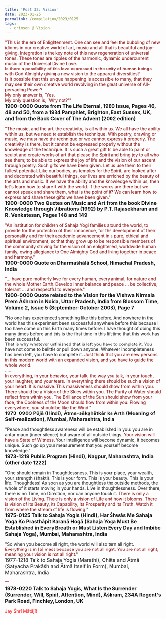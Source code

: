 ```yaml
---
title: 'Post 32: Vision'
date: 2023-01-25
permalink: /compilation/2023/0125
tags:
  - crimson @ Vision
---
```


<div class="para-divider"></div>

<p>
<font color="DarkRed">"This is the era of Enlightenment. One can see and feel the bubbling of new idioms in our creative world of art, music and all that is beautiful and joy-giving. Integration is the key note of this new regeneration of universal tones. These tones are ripples of the harmonic, dynamic undercurrent music of the Universal Divine Love.<br>
<font color="DarkRed">Is there a possibility of this love expressed in the unity of human beings with God Almighty giving a new vision to the apparent diversities?</font><br>
Is it possible that this unique happening is accessible to many, that they may see their own creative world revolving in the great universe of All-pervading Power?<br>
My only answer is, `Yes.'<br>
My only question is, `Why not?'"</font><br>
<font size="+0"><b>1900-0000 Quote from The Life Eternal, 1980 Issue, Pages 46, 48 and 50, from a 1984 Pamphlet, Brighton, East Sussex, UK, and from the Back Cover of The Advent (2002 edition)</b></font>
</p>

<div class="para-divider"></div>

<p>
<font color="DarkRed">"The music, and the art, the creativity, is all within us. We all have the ability within us, but we need to establish the technique. With poetry, drawing or music, we must have the technique or we cannot express it properly. The creativity is there, but it cannot be expressed properly without the knowledge of the technique. <font color="DarkRed">It is such a great gift to be able to paint or sculpt and create works of art that please the Spirit and bring joy to all who see them; to be able to express the joy of life and the vision of our ascent through poetry.</font> Such gifts we have been given. Let us use them to their fullest potential. Like our bodies, as temples for the Spirit, are looked after and decorated with beautiful things, our lives are enriched by the beauty of the arts and music. If we have the ability and the knowledge within us, then let's learn how to share it with the world. If the words are there but we cannot speak and share them, what is the point of it? We can learn how to express and share these gifts we have been given."</font><br>
<font size="+0"><b>1900-0000 Two Quotes on Music and Art from the book Divine Knowledge through Vibrations (1992) by P.T. Rajasekharan and R. Venkatesan, Pages 148 and 149</b></font>
</p>

<div class="para-divider"></div>

<p>
<font color="DarkRed">"An institution for children of Sahaja Yogi families around the world, to provide for the protection of their innocence, for the development of their personality and for their academic advancement in a pure, ethical and spiritual environment, so that they grow up to be responsible members of the community striving for the vision of an enlightened, worldwide human family, owing allegiance to One Almighty God and living together in peace and harmony."</font><br>
<font size="+0"><b>1900-0000 Quote on Dharmaśhālā School, Himachal Pradesh, India</b></font>
</p>

<div class="para-divider"></div>

<p>
<font color="DarkRed">"... have pure motherly love for every human, every animal, for nature and the whole Mother Earth. Develop inner balance and peace ... be collective, tolerant ... and respectful to everyone."</font><br>
<font size="+0"><b>1900-0000 Quote related to the Vision for the Vishwa Nirmala Prem Āśhram in Noida, Uttar Pradesh, India from Blossom Time, Volume 2, Issue 5 (September-October 2008), Page 7</b></font>
</p>

<div class="para-divider"></div>

<p>
"No one has experienced something like this before. And nowhere in the world has this experiment been successful anywhere before this because I too have come on this Earth many times before. I have thought of doing this many times before and this is the first time in this lifetime that this work has been successful.<br>
That is why whatever unfinished that is left you have to complete it. You have not come to belittle or pull down anyone. Whatever incompleteness has been left, you have to complete it. <font color="DarkRed">Just think that you are new persons in this modern world with an expanded vision, and you have to guide the whole world.</font><br>
......<br>
<font color="DarkRed">In everything, in your behavior, your talk, the way you talk, in your touch, your laughter, and your tears. In everything there should be such a vision of your heart. It is massive. This massiveness should show from within you. There should be a Vision of the Skies within you. The Purity of Water should reflect from within you. The Brilliance of the Sun should show from your face, the Coolness of the Moon should flow from within you. Flowing everywhere, you should be like the Wind.</font>"<br>
<font size="+0"><b>1973-0903 Pūjā (Hindi), Ātma-sākṣhātkār ka Arth (Meaning of Self-realization), Mumbai, Maharashtra, India</b></font>
</p>

<div class="para-divider"></div>

<p>
"Peace and thoughtless awareness will be established in you: you are in antar maun [inner silence] but aware of all outside things. <font color="DarkRed">Your vision will have a State of Witness.</font> Your intelligence will become dynamic, it becomes unique. Such go up your measurement that you yourself become knowledge."<br>
<font size="+0"><b>1973-1219 Public Program (Hindi), Nagpur, Maharashtra, India (other date 1222)</b></font>
</p>

<div class="para-divider"></div>

<p>
"One should remain in Thoughtlessness. This is your place, your wealth, your strength (śhakti). This is your form. This is your beauty. This is your life. Thoughtless! As soon as you are thoughtless the outside methods, the whole of it starts moving in your hands. Live in thoughtlessness. Over there, there is no Time, no Direction, nor can anyone touch it. <font color="DarkRed">There is only a vision of the Living. There is only a vision of Life and how it blooms. There is vision of its Beauty, its Capability, its Prosperity and its Truth. Watch it from where the stream of life is flowing.</font>"<br>
<font size="+0"><b>1975-0125 Talk to Sahaja Yogis (Hindi), Har Śhwās Me Sahaja Yoga Ko Prasthāpit Karanā Hogā (Sahaja Yoga Must Be Established in Every Breath or Must Listen Every Day and Imbibe Sahaja Yoga), Mumbai, Maharashtra, India</b></font>
</p>

<div class="para-divider"></div>

<p>
"So when you become all right, the world will also turn all right.<br>
<font color="DarkRed">Everything is in [a] mess because you are not all right. You are not all right, meaning your vision is not all right.</font>"<br>
<font size="+0">1977-1218 Talk to Sahaja Yogis (Marathi), Chitta and Ātmā (Satyacha Prakāśh and Ātmā Itself in Form), Mumbai, Maharashtra, India<b></b></font>
</p>

<div class="para-divider"></div>

<p>
<font color="DarkRed">""</font><br>
<font size="+0"><b>1978-0220 Talk to Sahaja Yogis, What Is the Surrender (Surrender, Will, Spirit, Attention, Mind), Āśhram, 234A Regent's Park Road, Finchley, London, UK</b></font>
</p>

<div class="para-divider"></div>

<p style="color:red;">Jay Śhrī Mātājī!<br></p>